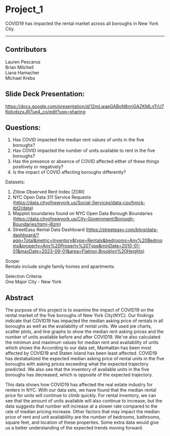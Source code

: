  # Project_1

COVID19 has impacted the rental market across all boroughs in New York City.  
_____
## Contributors
Lauren Pescarus  
Brian Mitchell  
Liana Hamacher  
Michael Krebs  

## Slide Deck Presentation:
https://docs.google.com/presentation/d/12mLwaeGABoN8nrjGAZKMLnTrU7KqIydxzxJR7ue4_co/edit?usp=sharing 

## Questions:
1. Has COVID impacted the median rent values of units in the five boroughs?  
2. Has COVID impacted the number of units available to rent in the five boroughs?  
3. Has the presence or absence of COVID affected either of these things positively or negatively?  
4. Is the impact of COVID affecting boroughs differently?  


Datasets:
1. Zillow Observed Rent Index (ZORI)  
2. NYC Open Data 311 Service Requests (https://data.cityofnewyork.us/Social-Services/data-csv/hmck-ibt2/data)  
3. Mapplot boundaries found on NYC Open Data Borough Boundaries (https://data.cityofnewyork.us/City-Government/Borough-Boundaries/tqmj-j8zm)
4. StreetEasy Rental Data Dashboard (https://streeteasy.com/blog/data-dashboard/?agg=Total&metric=Inventory&type=Rentals&bedrooms=Any%20Bedrooms&property=Any%20Property%20Type&minDate=2010-01-01&maxDate=2023-09-01&area=Flatiron,Brooklyn%20Heights)   


Scope:  
Rentals include single family homes and apartments. 


Selection Criteria:  
One Major City - New York  


## Abstract  

The purpose of this project is to examine the impact of COVID19 on the rental market of the five boroughs of New York City(NYC). Our findings indicate that COVID19 has impacted the median asking price of rentals in all boroughs as well as the availability of rental units. We used pie charts, scatter plots, and line graphs to show the median rent asking prices and the number of units available before and after COVID19. We've also calculated the minimun and maximum values for median rent and availability of units which shows the  According to our data set, Manhattan has been most affected by COVID19 and Staten Island has been least affected. COVID19 has destabalized the expected median asking price of rental units in the five boroughs with asking prices exceeding what the expected trajectory predicted. We also see that the inventory of available units in the five boroughs has decreased, which is opposite of the expected trajectory.  

This data shows how COVID19 has affected the real estate industry for renters in NYC. With our data sets, we have found that the median rental price for units will continue to climb quickly. For rental inventory, we can see that the amount of units available will also continue to increase, but the data suggests that number will increase at a slower rate compared to the rate of median pricing increase. Other factors that may impact the median price of rent and unit availablility are the number of bedrooms, bathrooms, square feet, and location of these properties. Some extra data would give us a better understanding of the expected trends moving forward.
